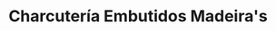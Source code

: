 ---
title: "Charcutería Embutidos Madeira's"
url: /caracas/charcuteria-embutidos-madeiras/
shop: Metzgerei
---